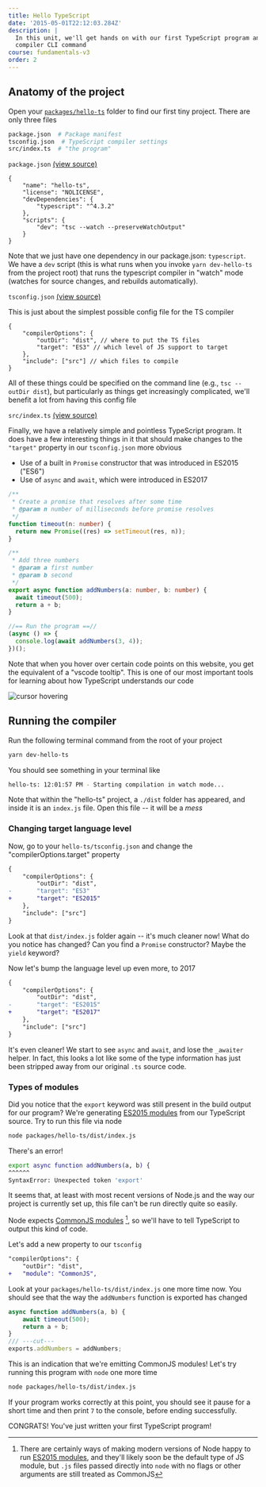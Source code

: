 ```yaml
---
title: Hello TypeScript
date: '2015-05-01T22:12:03.284Z'
description: |
  In this unit, we'll get hands on with our first TypeScript program and the
  compiler CLI command
course: fundamentals-v3
order: 2
---
```


## Anatomy of the project

Open your [`packages/hello-ts`](https://github.com/mike-north/ts-fundamentals-v3/blob/main/packages/hello-ts/) folder to find
our first tiny project. There are only three files

```sh
package.json  # Package manifest
tsconfig.json  # TypeScript compiler settings
src/index.ts  # "the program"
```

`package.json`
[(view source)](https://github.com/mike-north/ts-fundamentals-v3/blob/main/packages/hello-ts/package.json) <br />

```jsonc
{
    "name": "hello-ts",
    "license": "NOLICENSE",
    "devDependencies": {
        "typescript": "^4.3.2"
    },
    "scripts": {
        "dev": "tsc --watch --preserveWatchOutput"
    }
}
```

Note that we just have one dependency in our package.json: `typescript`. We have a `dev` script (this is
what runs when you invoke `yarn dev-hello-ts` from the project root) that runs the typescript compiler in "watch"
mode (watches for source changes, and rebuilds automatically).

`tsconfig.json`
[(view source)](https://github.com/mike-north/ts-fundamentals-v3/blob/main/packages/hello-ts/tsconfig.json) <br />

This is just about the simplest possible config file for the TS compiler
```jsonc
{
    "compilerOptions": {
        "outDir": "dist", // where to put the TS files
        "target": "ES3" // which level of JS support to target
    },
    "include": ["src"] // which files to compile
}
```

All of these things could be specified on the command line (e.g., `tsc --outDir dist`), but particularly as
things get increasingly complicated, we'll benefit a lot from having this config file

`src/index.ts`
[(view source)](https://github.com/mike-north/ts-fundamentals-v3/blob/main/packages/hello-ts/src/index.ts) <br />

Finally, we have a relatively simple and pointless TypeScript program. It does
have a few interesting things in it that should make changes to the `"target"`
property in our `tsconfig.json` more obvious

* Use of a built in `Promise` constructor that was introduced in ES2015 ("ES6")
* Use of `async` and `await`, which were introduced in ES2017

```ts twoslash
/**
 * Create a promise that resolves after some time
 * @param n number of milliseconds before promise resolves
 */
function timeout(n: number) {
  return new Promise((res) => setTimeout(res, n));
}

/**
 * Add three numbers
 * @param a first number
 * @param b second
 */
export async function addNumbers(a: number, b: number) {
  await timeout(500);
  return a + b;
}

//== Run the program ==//
(async () => {
  console.log(await addNumbers(3, 4));
})();
```
Note that when you hover over certain code points on this website, you get
the equivalent of a "vscode tooltip". This is one of our most important
tools for learning about how TypeScript understands our code

![cursor hovering](/cursor-tooltip-ts.gif)

## Running the compiler

Run the following terminal command from the root of your project

```sh
yarn dev-hello-ts
```
You should see something in your terminal like

```sh
hello-ts: 12:01:57 PM - Starting compilation in watch mode...
```

Note that within the "hello-ts" project, a `./dist` folder has appeared, 
and inside it is an `index.js` file. Open this file -- it will be a _mess_

### Changing target language level

Now, go to your `hello-ts/tsconfig.json` and change the "compilerOptions.target" property

```diff
{
    "compilerOptions": {
        "outDir": "dist",
-       "target": "ES3"
+       "target": "ES2015"
    },
    "include": ["src"]
}
```
Look at that `dist/index.js` folder again -- it's much cleaner now! What do you notice has changed? Can you find a `Promise` constructor? Maybe the `yield` keyword?

Now let's bump the language level up even more, to 2017
```diff
{
    "compilerOptions": {
        "outDir": "dist",
-       "target": "ES2015"
+       "target": "ES2017"
    },
    "include": ["src"]
}
```

It's even cleaner! We start to see `async` and `await`, and lose the `_awaiter` helper. In fact, this looks a lot like some of the type information has just been stripped away from our original `.ts` source code.

### Types of modules

Did you notice that the `export` keyword was still present in the build output for our program? We're generating [ES2015 modules][ESM] from our TypeScript source. Try to run this file via node

```sh
node packages/hello-ts/dist/index.js
```

There's an error!

```sh
export async function addNumbers(a, b) {
^^^^^^
SyntaxError: Unexpected token 'export'
```

It seems that, at least with most recent versions of Node.js and the way
our project is currently set up, this file can't be run directly quite so easily.

Node expects [CommonJS modules][CJS] [^1], so we'll have to tell TypeScript to output
this kind of code. 

Let's add a new property to our `tsconfig`
```diff json
"compilerOptions": {
    "outDir": "dist",
+   "module": "CommonJS",
```

Look at your `packages/hello-ts/dist/index.js` one more time now. You should see
that the way the `addNumbers` function is exported has changed

```js twoslash
async function addNumbers(a, b) {
    await timeout(500);
    return a + b;
}
/// ---cut---
exports.addNumbers = addNumbers;
```
This is an indication that we're emitting CommonJS modules! Let's try running
this program with `node` one more time

```sh
node packages/hello-ts/dist/index.js
```
If your program works correctly at this point, you should see it pause for a short
time and then print `7` to the console, before ending successfully.


[^1]: There are certainly ways of making modern versions of Node happy to run [ES2015 modules][ESM], and they'll likely soon be the default type of JS module, but `.js` files passed directly into `node` with no flags or other arguments are still treated as CommonJS

CONGRATS! You've just written your first TypeScript program!

[ESM]:(https://en.wikipedia.org/wiki/ECMAScript#6th_Edition_%E2%80%93_ECMAScript_2015) 
[CJS]:(https://en.wikipedia.org/wiki/CommonJS)